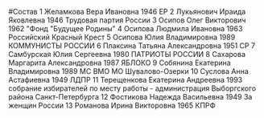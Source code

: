 #Состав
1 Желамкова Вера Ивановна 1946 ЕР
2 Лукьянович Ираида Яковлевна 1946 Трудовая партия России
3 Осипов Олег Викторович 1962 \"Фонд \"Будущее Родины\"
4 Осипова Людмила Ивановна 1963 Российский Красный Крест
5 Осипова Юлия Владимировна 1989 КОММУНИСТЫ РОССИИ
6 Плаксина Татьяна Александровна 1951 СР
7 Самбурская Юлия Сергеевна 1980 ПАТРИОТЫ РОССИИ
8 Сахарова Маргарита Александровна 1987 ЯБЛОКО
9 Собянина Екатерина Владимировна 1989 МС ВМО МО Шувалово-Озерки
10 Суслова Анна Астафиевна 1949 ЛДПР
11 Терещенкова Екатерина Андреевна 1993 собрание избирателей по месту работы - администрация Выборгского района Санкт-Петербурга
12 Фостикова Надежда Васильевна 1949 За женщин России
13 Романова Ирина Викторовна 1965 КПРФ
